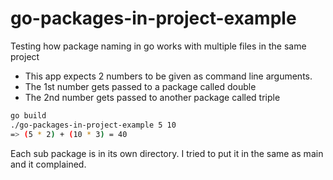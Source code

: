 # go-packages-in-project-example

Testing how package naming in go works with multiple files in the same project

- This app expects 2 numbers to be given as command line arguments.
- The 1st number gets passed to a package called double
- The 2nd number gets passed to another package called triple

```bash
go build
./go-packages-in-project-example 5 10
=> (5 * 2) + (10 * 3) = 40
```

Each sub package is in its own directory. I tried to put it in the same as main and it complained.
